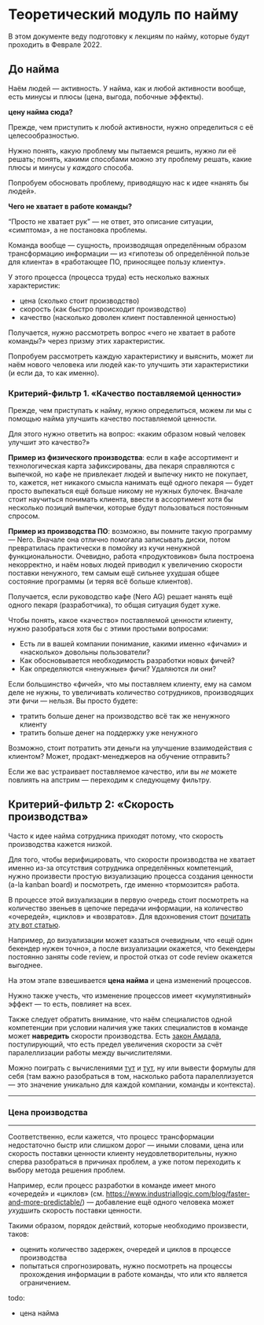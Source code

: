 # Теоретический модуль по найму

В этом документе веду подготовку к лекциям по найму, которые будут проходить в Феврале 2022.


## До найма

Наём людей — активность. У найма, как и любой активности вообще, есть минусы и плюсы (цена, выгода, побочные эффекты).

**цену найма сюда?**

Прежде, чем приступить к любой активности, нужно определиться с её целесообразностью.

Нужно понять, какую проблему мы пытаемся решить, нужно ли её решать; понять, какими способами можно эту проблему решать, какие плюсы и минусы у _каждого_ способа.

Попробуем обосновать проблему, приводящую нас к идее «нанять бы людей».

**Чего не хватает в работе команды?**

“Просто не хватает рук” — не ответ, это описание ситуации, «симптома», а не постановка проблемы.

Команда вообще — сущность, производящая определённым образом трансформацию информации — из «гипотезы об определённой пользе для клиента» в «работающее ПО, приносящее пользу клиенту».

У этого процесса (процесса труда) есть несколько важных характеристик:
- цена (сколько стоит производство)
- скорость (как быстро происходит производство)
- качество (насколько доволен клиент поставленной ценностью)

Получается, нужно рассмотреть вопрос «чего не хватает в работе команды?» через призму этих характеристик.

Попробуем рассмотреть каждую характеристику и выяснить, может ли наём нового человека или людей как-то улучшить эти характеристики (и если да, то как именно).

### Критерий-фильтр 1. «Качество поставляемой ценности»

Прежде, чем приступать к найму, нужно определиться, можем ли мы с помощью найма улучшить качество поставляемой ценности.

Для этого нужно ответить на вопрос: «каким образом новый человек улучшит это качество?»

**Пример из физического производства**: если в кафе ассортимент и технологическая карта зафиксированы, два пекаря справляются с выпечкой, но кафе не привлекает людей и выпечку никто не покупает, то, кажется, нет никакого смысла нанимать ещё одного пекаря — будет просто выпекаться ещё больше никому не нужных булочек. Вначале стоит научиться понимать клиента, ввести в ассортимент хотя бы несколько позиций выпечки, которые будут пользоваться постоянным спросом.

**Пример из производства ПО**: возможно, вы помните такую программу — Nero. Вначале она отлично помогала записывать диски, потом превратилась практически в помойку из кучи ненужной функциональности. Очевидно, работа «продуктовиков» была построена некорректно, и наём новых людей приводил к увеличению скорости поставки ненужного, тем самым ещё сильнее ухудшая общее состояние программы (и теряя всё больше клиентов).

Получается, если руководство кафе (Nero AG) решает нанять ещё одного пекаря (разработчика), то общая ситуация будет хуже.

Чтобы понять, какое «качество» поставляемой ценности клиенту, нужно разобраться хотя бы с этими простыми вопросами:
- Есть ли в вашей компании понимание, какими именно «фичами» и «насколько» довольны пользователи?
- Как обосновывается необходимость разработки новых фичей?
- Как определяются «ненужные» фичи? Удаляются ли они?

Если большинство «фичей», что мы поставляем клиенту, ему на самом деле не нужны, то увеличивать количество сотрудников, производящих эти фичи — нельзя. Вы просто будете:
- тратить больше денег на производство всё так же ненужного клиенту
- тратить больше денег на поддержку уже ненужного

Возможно, стоит потратить эти деньги на улучшение взаимодействия с клиентом? Может, продакт-менеджеров на обучение отправить?

Если же вас устраивает поставляемое качество, или вы _не_ можете повлиять на апстрим — переходим к следующему фильтру.

## Критерий-фильтр 2: «Скорость производства»

Часто к идее найма сотрудника приходят потому, что скорость производства кажется низкой.

Для того, чтобы верифицировать, что скорости производства не хватает именно из-за отсутствия сотрудника определённых компетенций, нужно произвести простую визуализацию процесса создания ценности (a-la kanban board) и посмотреть, где именно «тормозится» работа.

В процессе этой визуализации в первую очередь стоит посмотреть на количество звеньев в цепочке передачи информации, на количество «очередей», «циклов» и «возвратов». Для вдохновения стоит [почитать эту вот статью](https://www.industriallogic.com/blog/faster-and-more-predictable/).

Например, до визуализации может казаться очевидным, что «ещё один бекендер нужен точно», а после визуализации окажется, что бекендеры постоянно заняты code review, и простой отказ от code review окажется выгоднее.

На этом этапе взвешивается **цена найма** и цена изменений процессов.

Нужно также учесть, что изменение процессов имеет «кумулятивный» эффект — то есть, повлияет на всех.

Также следует обратить внимание, что наём специалистов одной компетенции при условии наличия уже таких специалистов в команде может **навредить** скорости производства. Есть [закон Амдала](https://ru.wikipedia.org/wiki/Закон_Амдала), постулирующий, что есть предел увеличения скорости за счёт паралеллизации работы между вычислителями.

Можно поиграть с вычислениями [тут](https://getsturdy.com/blog/2021-11-29-scaling-teams) и [тут](https://observablehq.com/@troymagennis/how-much-improvement-do-i-get-by-adding-more-teams-or-people), ну или вывести формулы для себя (там важно разобраться в том, насколько работа паралеллизуется — это значение уникально для каждой компании, команды и контекста).


---

### Цена производства

---

Соответственно, если кажется, что процесс трансформации недостаточно быстр или слишком дорог — иными словами, цена или скорость поставки ценности клиенту неудовлетворительны, нужно сперва разобраться в причинах проблем, а уже потом переходить к выбору метода решения проблем.

Например, если процесс разработки в команде имеет много «очередей» и «циклов» (см. https://www.industriallogic.com/blog/faster-and-more-predictable/) — добавление ещё одного человека может _ухудшить_ скорость поставки ценности.

Такими образом, порядок действий, которые необходимо произвести, таков:
- оценить количество задержек, очередей и циклов в процессе производства
- попытаться спрогнозировать, 
нужно посмотреть на процессы прохождения информации в работе команды, что или кто является ограничением.


todo:
- цена найма
